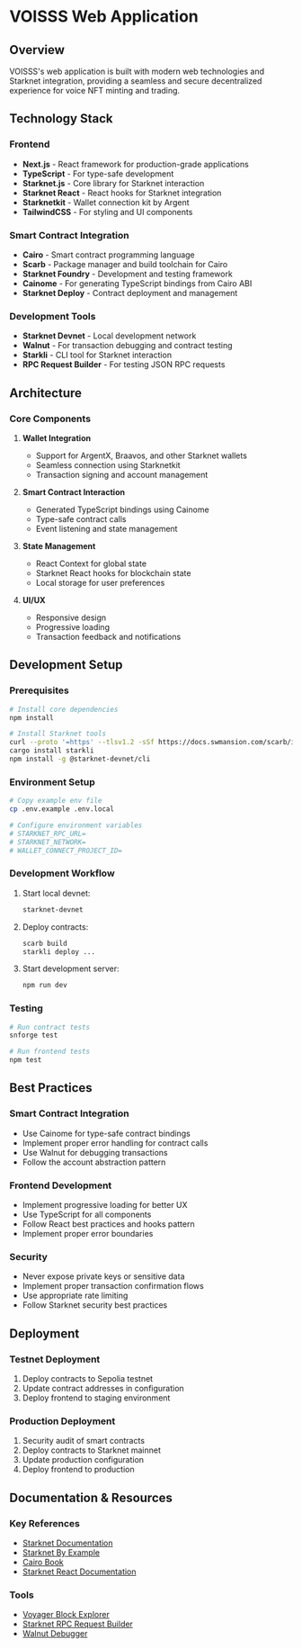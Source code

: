 # VOISSS Web Application

## Overview

VOISSS's web application is built with modern web technologies and Starknet integration, providing a seamless and secure decentralized experience for voice NFT minting and trading.

## Technology Stack

### Frontend

- **Next.js** - React framework for production-grade applications
- **TypeScript** - For type-safe development
- **Starknet.js** - Core library for Starknet interaction
- **Starknet React** - React hooks for Starknet integration
- **Starknetkit** - Wallet connection kit by Argent
- **TailwindCSS** - For styling and UI components

### Smart Contract Integration

- **Cairo** - Smart contract programming language
- **Scarb** - Package manager and build toolchain for Cairo
- **Starknet Foundry** - Development and testing framework
- **Cainome** - For generating TypeScript bindings from Cairo ABI
- **Starknet Deploy** - Contract deployment and management

### Development Tools

- **Starknet Devnet** - Local development network
- **Walnut** - For transaction debugging and contract testing
- **Starkli** - CLI tool for Starknet interaction
- **RPC Request Builder** - For testing JSON RPC requests

## Architecture

### Core Components

1. **Wallet Integration**

   - Support for ArgentX, Braavos, and other Starknet wallets
   - Seamless connection using Starknetkit
   - Transaction signing and account management

2. **Smart Contract Interaction**

   - Generated TypeScript bindings using Cainome
   - Type-safe contract calls
   - Event listening and state management

3. **State Management**

   - React Context for global state
   - Starknet React hooks for blockchain state
   - Local storage for user preferences

4. **UI/UX**
   - Responsive design
   - Progressive loading
   - Transaction feedback and notifications

## Development Setup

### Prerequisites

```bash
# Install core dependencies
npm install

# Install Starknet tools
curl --proto '=https' --tlsv1.2 -sSf https://docs.swmansion.com/scarb/install.sh | sh
cargo install starkli
npm install -g @starknet-devnet/cli
```

### Environment Setup

```bash
# Copy example env file
cp .env.example .env.local

# Configure environment variables
# STARKNET_RPC_URL=
# STARKNET_NETWORK=
# WALLET_CONNECT_PROJECT_ID=
```

### Development Workflow

1. Start local devnet:

   ```bash
   starknet-devnet
   ```

2. Deploy contracts:

   ```bash
   scarb build
   starkli deploy ...
   ```

3. Start development server:
   ```bash
   npm run dev
   ```

### Testing

```bash
# Run contract tests
snforge test

# Run frontend tests
npm test
```

## Best Practices

### Smart Contract Integration

- Use Cainome for type-safe contract bindings
- Implement proper error handling for contract calls
- Use Walnut for debugging transactions
- Follow the account abstraction pattern

### Frontend Development

- Implement progressive loading for better UX
- Use TypeScript for all components
- Follow React best practices and hooks pattern
- Implement proper error boundaries

### Security

- Never expose private keys or sensitive data
- Implement proper transaction confirmation flows
- Use appropriate rate limiting
- Follow Starknet security best practices

## Deployment

### Testnet Deployment

1. Deploy contracts to Sepolia testnet
2. Update contract addresses in configuration
3. Deploy frontend to staging environment

### Production Deployment

1. Security audit of smart contracts
2. Deploy contracts to Starknet mainnet
3. Update production configuration
4. Deploy frontend to production

## Documentation & Resources

### Key References

- [Starknet Documentation](https://docs.starknet.io)
- [Starknet By Example](https://starknet-by-example.voyager.online)
- [Cairo Book](https://book.cairo-lang.org)
- [Starknet React Documentation](https://react.starknet.io)

### Tools

- [Voyager Block Explorer](https://voyager.online)
- [Starknet RPC Request Builder](https://rpc-request-builder.voyager.online)
- [Walnut Debugger](https://walnut.dev)

